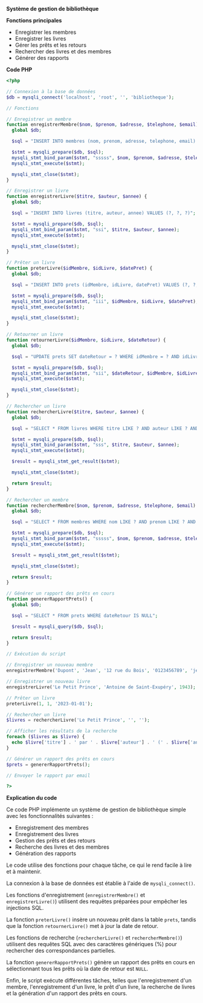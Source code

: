 **Système de gestion de bibliothèque**

**Fonctions principales**

* Enregistrer les membres
* Enregistrer les livres
* Gérer les prêts et les retours
* Rechercher des livres et des membres
* Générer des rapports

**Code PHP**

```php
<?php

// Connexion à la base de données
$db = mysqli_connect('localhost', 'root', '', 'bibliotheque');

// Fonctions

// Enregistrer un membre
function enregistrerMembre($nom, $prenom, $adresse, $telephone, $email) {
  global $db;

  $sql = "INSERT INTO membres (nom, prenom, adresse, telephone, email) VALUES (?, ?, ?, ?, ?)";

  $stmt = mysqli_prepare($db, $sql);
  mysqli_stmt_bind_param($stmt, "sssss", $nom, $prenom, $adresse, $telephone, $email);
  mysqli_stmt_execute($stmt);

  mysqli_stmt_close($stmt);
}

// Enregistrer un livre
function enregistrerLivre($titre, $auteur, $annee) {
  global $db;

  $sql = "INSERT INTO livres (titre, auteur, annee) VALUES (?, ?, ?)";

  $stmt = mysqli_prepare($db, $sql);
  mysqli_stmt_bind_param($stmt, "ssi", $titre, $auteur, $annee);
  mysqli_stmt_execute($stmt);

  mysqli_stmt_close($stmt);
}

// Prêter un livre
function preterLivre($idMembre, $idLivre, $datePret) {
  global $db;

  $sql = "INSERT INTO prets (idMembre, idLivre, datePret) VALUES (?, ?, ?)";

  $stmt = mysqli_prepare($db, $sql);
  mysqli_stmt_bind_param($stmt, "iii", $idMembre, $idLivre, $datePret);
  mysqli_stmt_execute($stmt);

  mysqli_stmt_close($stmt);
}

// Retourner un livre
function retournerLivre($idMembre, $idLivre, $dateRetour) {
  global $db;

  $sql = "UPDATE prets SET dateRetour = ? WHERE idMembre = ? AND idLivre = ?";

  $stmt = mysqli_prepare($db, $sql);
  mysqli_stmt_bind_param($stmt, "sii", $dateRetour, $idMembre, $idLivre);
  mysqli_stmt_execute($stmt);

  mysqli_stmt_close($stmt);
}

// Rechercher un livre
function rechercherLivre($titre, $auteur, $annee) {
  global $db;

  $sql = "SELECT * FROM livres WHERE titre LIKE ? AND auteur LIKE ? AND annee LIKE ?";

  $stmt = mysqli_prepare($db, $sql);
  mysqli_stmt_bind_param($stmt, "sss", $titre, $auteur, $annee);
  mysqli_stmt_execute($stmt);

  $result = mysqli_stmt_get_result($stmt);

  mysqli_stmt_close($stmt);

  return $result;
}

// Rechercher un membre
function rechercherMembre($nom, $prenom, $adresse, $telephone, $email) {
  global $db;

  $sql = "SELECT * FROM membres WHERE nom LIKE ? AND prenom LIKE ? AND adresse LIKE ? AND telephone LIKE ? AND email LIKE ?";

  $stmt = mysqli_prepare($db, $sql);
  mysqli_stmt_bind_param($stmt, "sssss", $nom, $prenom, $adresse, $telephone, $email);
  mysqli_stmt_execute($stmt);

  $result = mysqli_stmt_get_result($stmt);

  mysqli_stmt_close($stmt);

  return $result;
}

// Générer un rapport des prêts en cours
function genererRapportPrets() {
  global $db;

  $sql = "SELECT * FROM prets WHERE dateRetour IS NULL";

  $result = mysqli_query($db, $sql);

  return $result;
}

// Exécution du script

// Enregistrer un nouveau membre
enregistrerMembre('Dupont', 'Jean', '12 rue du Bois', '0123456789', 'jean.dupont@email.com');

// Enregistrer un nouveau livre
enregistrerLivre('Le Petit Prince', 'Antoine de Saint-Exupéry', 1943);

// Prêter un livre
preterLivre(1, 1, '2023-01-01');

// Rechercher un livre
$livres = rechercherLivre('Le Petit Prince', '', '');

// Afficher les résultats de la recherche
foreach ($livres as $livre) {
  echo $livre['titre'] . ' par ' . $livre['auteur'] . ' (' . $livre['annee'] . ')';
}

// Générer un rapport des prêts en cours
$prets = genererRapportPrets();

// Envoyer le rapport par email

?>
```

**Explication du code**

Ce code PHP implémente un système de gestion de bibliothèque simple avec les fonctionnalités suivantes :

* Enregistrement des membres
* Enregistrement des livres
* Gestion des prêts et des retours
* Recherche des livres et des membres
* Génération des rapports

Le code utilise des fonctions pour chaque tâche, ce qui le rend facile à lire et à maintenir.

La connexion à la base de données est établie à l'aide de `mysqli_connect()`.

Les fonctions d'enregistrement (`enregistrerMembre()` et `enregistrerLivre()`) utilisent des requêtes préparées pour empêcher les injections SQL.

La fonction `preterLivre()` insère un nouveau prêt dans la table `prets`, tandis que la fonction `retournerLivre()` met à jour la date de retour.

Les fonctions de recherche (`rechercherLivre()` et `rechercherMembre()`) utilisent des requêtes SQL avec des caractères génériques (%) pour rechercher des correspondances partielles.

La fonction `genererRapportPrets()` génère un rapport des prêts en cours en sélectionnant tous les prêts où la date de retour est `NULL`.

Enfin, le script exécute différentes tâches, telles que l'enregistrement d'un membre, l'enregistrement d'un livre, le prêt d'un livre, la recherche de livres et la génération d'un rapport des prêts en cours.
